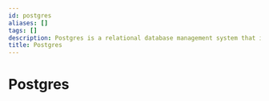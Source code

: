 ```yaml
---
id: postgres
aliases: []
tags: []
description: Postgres is a relational database management system that is open-source and developed by PostgreSQL Global Development Group.
title: Postgres
---
```


# Postgres



